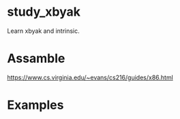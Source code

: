 # study_xbyak

Learn xbyak and intrinsic.

# Assamble
https://www.cs.virginia.edu/~evans/cs216/guides/x86.html

# Examples